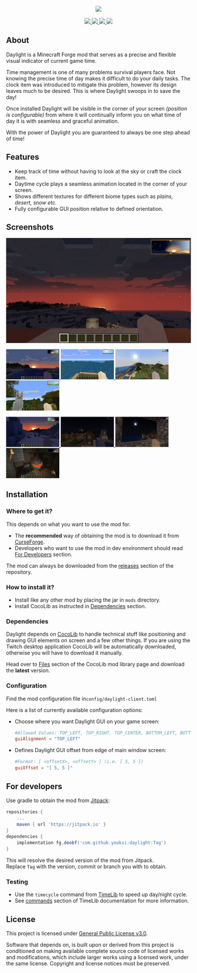 <p align="center">
    <img src="assets/daylight_banner.gif"
</p>
<p align="center">
    <a href="https://jitpack.io/#yooksi/daylight">
        <img src="https://jitpack.io/v/yooksi/daylight.svg">
    </a>
    <a href="https://curse.nikky.moe/api/url/384362">
		<img src="https://curse.nikky.moe/api/img/384362?logo">
	</a>
    <a href="https://www.gnu.org/licenses/">
        <img src="https://img.shields.io/github/license/yooksi/daylight">
    </a>
    <a href="https://discord.gg/cerPQyS">
        <img src="https://img.shields.io/discord/710517912485494794?color=7289DA&label=chat&logo=discord">
    </a>
</p>

## About

Daylight is a Minecraft Forge mod that serves as a precise and flexible visual indicator of current game time.

Time management is one of many problems survival players face. Not knowing the precise time of day makes it difficult to do your daily tasks. The clock item was introduced to mitigate this problem, however its design leaves much to be desired. This is where Daylight swoops in to save the day!

Once installed Daylight will be visible in the corner of your screen *(position is configurable)* from where it will continually inform you on what time of day it is with seamless and graceful animation.

With the power of Daylight you are guaranteed to always be one step ahead of time!

## Features

- Keep track of time without having to look at the sky or craft the clock item.
- Daytime cycle plays a seamless animation located in the corner of your screen.
- Shows different textures for different biome types such as *plains, desert, snow etc.*
- Fully configurable GUI position relative to defined orientation.

## Screenshots

<p float="left">
    <img src="assets/demo/daylight_time_lapse.gif">
</p>
<p float="left">
    <a href="https://raw.githubusercontent.com/yooksi/daylight/readme/assets/screenshots/sunrise.png" target="_blank">
        <img src="assets/screenshots/sunrise.png" width="145" height="82">
    </a>
    <a href="https://raw.githubusercontent.com/yooksi/daylight/readme/assets/screenshots/noon.png" target="_blank">
        <img src="assets/screenshots/noon.png" width="145" height="82">
    </a>
    <a href="https://raw.githubusercontent.com/yooksi/daylight/readme/assets/screenshots/day_1.png" target="_blank">
        <img src="assets/screenshots/day_1.png" width="145" height="82">
    </a>
    <a href="https://raw.githubusercontent.com/yooksi/daylight/readme/assets/screenshots/day_2.png" target="_blank">
        <img src="assets/screenshots/day_2.png" width="145" height="82">
    </a>
</p>
<p float="left">
    <a href="https://raw.githubusercontent.com/yooksi/daylight/readme/assets/screenshots/sunset.png" target="_blank">
        <img src="assets/screenshots/sunset.png" width="145" height="82">
    </a>
    <a href="https://raw.githubusercontent.com/yooksi/daylight/readme/assets/screenshots/midnight.png" target="_blank">
        <img src="assets/screenshots/midnight.png" width="145" height="82">
    </a>
    <a href="https://raw.githubusercontent.com/yooksi/daylight/readme/assets/screenshots/night.png" target="_blank">
        <img src="assets/screenshots/night.png" width="145" height="82">
    </a>
    <a href="https://raw.githubusercontent.com/yooksi/daylight/readme/assets/screenshots/mining.png" target="_blank">
        <img src="assets/screenshots/mining.png" width="145" height="82">
    </a>
</p>


## Installation

### Where to get it?

This depends on what you want to use the mod for.

- The **recommended** way of obtaining the mod is to download it from [CurseForge](https://www.curseforge.com/minecraft/mc-mods/daylight).
- Developers who want to use the mod in dev environment should read [For Developers](#for-developers) section.

The mod can always be downloaded from the [releases](https://github.com/yooksi/daylight/releases) section of the repository.

### How to install it?

- Install like any other mod by placing the jar in `mods` directory.
- Install CocoLib as instructed in [Dependencies](#dependencies) section.

### Dependencies

Daylight depends on [CocoLib](https://www.curseforge.com/minecraft/mc-mods/cocolib) to handle technical stuff like positioning and drawing GUI elements on screen and a few other things. If you are using the Twitch desktop application CocoLib will be automatically downloaded, otherwise you will have to download it manually.

Head over to [Files](https://www.curseforge.com/minecraft/mc-mods/cocolib/files) section of the CocoLib mod library page and download the **latest** version.

### Configuration

Find the mod configuration file in`config/daylight-client.toml`

Here is a list of currently available configuration options:

- Choose where you want Daylight GUI on your game screen:

  ```toml
  #Allowed Values: TOP_LEFT, TOP_RIGHT, TOP_CENTER, BOTTOM_LEFT, BOTTOM_RIGHT
  guiAlignment = "TOP_LEFT"
  ```

- Defines Daylight GUI offset from edge of main window screen:
  
  ```toml
  #Format: [ <offsetX>, <offsetY> ] (i.e. [ 5, 5 ])
  guiOffset = "[ 5, 5 ]"
  ```

## For developers

Use gradle to obtain the mod from [Jitpack](https://jitpack.io/#yooksi/daylight):

```groovy
repositories {
	...
	maven { url 'https://jitpack.io' }
}
dependencies {
    implementation fg.deobf('com.github.yooksi:daylight:Tag')
}
```

This will resolve the desired version of the mod from Jitpack.  
Replace `Tag` with the version, commit or branch you with to obtain.

### Testing

- Use the `timecycle` command from [TimeLib](https://github.com/yooksi/timelib) to speed up day/night cycle.  
- See [commands](https://github.com/yooksi/timelib#commands) section of TimeLib documentation for more information.

## License

This project is licensed under [General Public License v3.0](https://www.gnu.org/licenses).

Software that depends on, is built upon or derived from this project is conditioned on making available complete source code of licensed works and modifications, which include larger works using a licensed work, under the same license. Copyright and license notices must be preserved.

